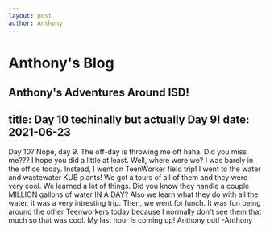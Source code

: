 ```yaml
---
layout: post
author: Anthony
---
```

# Anthony's Blog
Anthony's Adventures Around ISD!
---

title: Day 10 techinally but actually Day 9!
date:  2021-06-23
---


Day 10? Nope, day 9. The off-day is throwing me off haha. Did you miss me??? I hope you did a little at least. Well, where were we? I was barely in the office today. Instead, I went on TeenWorker field trip! I went to the water and wastewater KUB plants! We got a tours of all of them and they were very cool. We learned a lot of things. Did you know they handle a couple MILLION gallons of water IN A DAY? Also we learn what they do with all the water, it was a very intresting trip. Then, we went for lunch. It was fun being around the other Teenworkers today because I normally don't see them that much so that was cool. My last hour is coming up! Anthony out! -Anthony